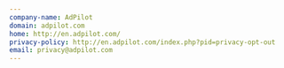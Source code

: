 ```yaml
---
company-name: AdPilot
domain: adpilot.com
home: http://en.adpilot.com/
privacy-policy: http://en.adpilot.com/index.php?pid=privacy-opt-out
email: privacy@adpilot.com
---
```




